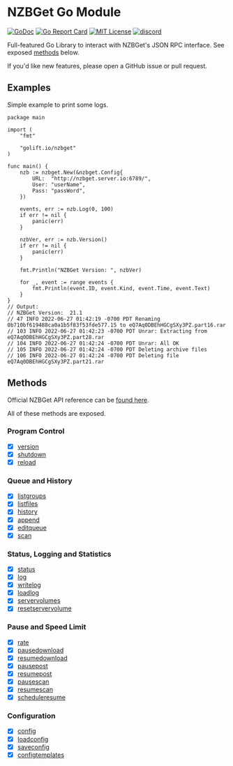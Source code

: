 # NZBGet Go Module

[![GoDoc](https://godoc.org/golift.io/nzbget/svc?status.svg)](https://pkg.go.dev/golift.io/nzbget)
[![Go Report Card](https://goreportcard.com/badge/golift.io/nzbget)](https://goreportcard.com/report/golift.io/nzbget)
[![MIT License](https://img.shields.io/:license-mit-blue.svg)](https://github.com/golift/nzbget/blob/main/LICENSE)
[![discord](https://badgen.net/badge/icon/Discord?color=0011ff&label&icon=https://simpleicons.now.sh/discord/eee "GoLift Discord")](https://golift.io/discord)

Full-featured Go Library to interact with NZBGet's JSON RPC interface. See exposed [methods](#methods) below.

If you'd like new features, please open a GitHub issue or pull request.

## Examples

Simple example to print some logs.

```golang
package main

import (
	"fmt"

	"golift.io/nzbget"
)

func main() {
	nzb := nzbget.New(&nzbget.Config{
		URL:  "http://nzbget.server.io:6789/",
		User: "userName",
		Pass: "passWord",
	})

	events, err := nzb.Log(0, 100)
	if err != nil {
		panic(err)
	}

	nzbVer, err := nzb.Version()
	if err != nil {
		panic(err)
	}

	fmt.Println("NZBGet Version: ", nzbVer)

	for _, event := range events {
		fmt.Println(event.ID, event.Kind, event.Time, event.Text)
	}
}
// Output:
// NZBGet Version:  21.1
// 47 INFO 2022-06-27 01:42:19 -0700 PDT Renaming 0b710bf619488ca0a1b5f83f53fde577.15 to eQ7Aq0DBEhHGCgSXy3PZ.part16.rar
// 103 INFO 2022-06-27 01:42:23 -0700 PDT Unrar: Extracting from eQ7Aq0DBEhHGCgSXy3PZ.part28.rar
// 104 INFO 2022-06-27 01:42:24 -0700 PDT Unrar: All OK
// 105 INFO 2022-06-27 01:42:24 -0700 PDT Deleting archive files
// 106 INFO 2022-06-27 01:42:24 -0700 PDT Deleting file eQ7Aq0DBEhHGCgSXy3PZ.part21.rar
```

## Methods

Official NZBGet API reference can be [found here](https://nzbget.net/api/).

All of these methods are exposed.

### Program Control

- [x] [version](https://nzbget.net/api/version)
- [x] [shutdown](https://nzbget.net/api/shutdown)
- [x] [reload](https://nzbget.net/api/reload)

### Queue and History

- [x] [listgroups](https://nzbget.net/api/listgroups)
- [x] [listfiles](https://nzbget.net/api/listfiles)
- [x] [history](https://nzbget.net/api/history)
- [x] [append](https://nzbget.net/api/append)
- [x] [editqueue](https://nzbget.net/api/editqueue)
- [x] [scan](https://nzbget.net/api/scan)

### Status, Logging and Statistics

- [x] [status](https://nzbget.net/api/status)
- [x] [log](https://nzbget.net/api/log)
- [x] [writelog](https://nzbget.net/api/writelog)
- [x] [loadlog](https://nzbget.net/api/loadlog)
- [x] [servervolumes](https://nzbget.net/api/servervolumes)
- [x] [resetservervolume](https://nzbget.net/api/resetservervolume)

### Pause and Speed Limit

- [x] [rate](https://nzbget.net/api/rate)
- [x] [pausedownload](https://nzbget.net/api/pausedownload)
- [x] [resumedownload](https://nzbget.net/api/resumedownload)
- [x] [pausepost](https://nzbget.net/api/pausepost)
- [x] [resumepost](https://nzbget.net/api/resumepost)
- [x] [pausescan](https://nzbget.net/api/pausescan)
- [x] [resumescan](https://nzbget.net/api/resumescan)
- [x] [scheduleresume](https://nzbget.net/api/scheduleresume)

### Configuration

- [x] [config](https://nzbget.net/api/config)
- [x] [loadconfig](https://nzbget.net/api/loadconfig)
- [x] [saveconfig](https://nzbget.net/api/saveconfig)
- [x] [configtemplates](https://nzbget.net/api/configtemplates)
